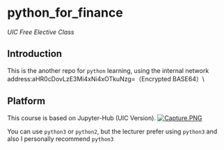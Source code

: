 # python_for_finance
*UIC Free Elective Class*

## Introduction
This is the another repo for `python` learning, using the internal network address:aHR0cDovLzE3Mi4xNi4xOTkuNzg=（Encrypted BASE64）\\

## Platform
This course is based on Jupyter-Hub (UIC Version).
[![Capture.PNG](https://i.loli.net/2018/09/06/5b90bbd051009.png)](https://i.loli.net/2018/09/06/5b90bbd051009.png)

You can use `python3` or `python2`, but the lecturer prefer using `python3` and also I personally recommend `python3`
